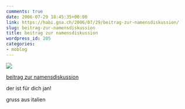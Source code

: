 ```yaml
---
comments: true
date: 2006-07-29 18:45:35+00:00
link: https://habi.gna.ch/2006/07/29/beitrag-zur-namensdiskussion/
slug: beitrag-zur-namensdiskussion
title: beitrag zur namensdiskussion
wordpress_id: 205
categories:
- moblog
---
```



 [![](https://static.flickr.com/63/202064106_1ecc29e2d5_m.jpg)](https://www.flickr.com/photos/habi/202064106/)
   

 
  [beitrag zur namensdiskussion](https://www.flickr.com/photos/habi/202064106/)
    

 



der ist für dich jan!  
  

  
  

gruss aus italien
  

